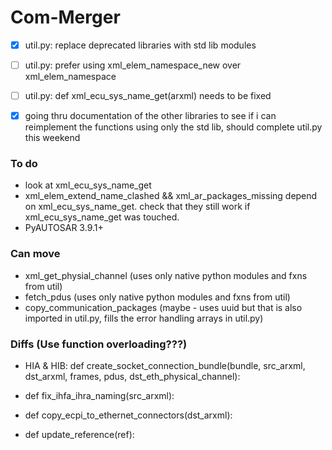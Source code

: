 # Com-Merger

- [x] util.py: replace deprecated libraries with std lib modules
- [ ] util.py: prefer using xml_elem_namespace_new over xml_elem_namespace
- [ ] util.py: def xml_ecu_sys_name_get(arxml) needs to be fixed
- [x] going thru documentation of the other libraries to see if i can reimplement the functions using only the std lib, should complete util.py this weekend


### To do
- look at xml_ecu_sys_name_get
- xml_elem_extend_name_clashed && xml_ar_packages_missing depend on xml_ecu_sys_name_get. check that they still work if xml_ecu_sys_name_get was touched.
- PyAUTOSAR 3.9.1+


### Can move
- xml_get_physial_channel (uses only native python modules and fxns from util)
- fetch_pdus (uses only native python modules and fxns from util)
- copy_communication_packages (maybe - uses uuid but that is also imported in util.py, fills the error handling arrays in util.py)



### Diffs (Use function overloading???)
- HIA & HIB: def create_socket_connection_bundle(bundle, src_arxml, dst_arxml,
                                    frames, pdus, dst_eth_physical_channel):

- def fix_ihfa_ihra_naming(src_arxml):
- def copy_ecpi_to_ethernet_connectors(dst_arxml):
- def update_reference(ref):
